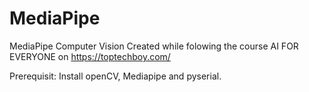 # MediaPipe
MediaPipe Computer Vision
Created while folowing the course AI FOR EVERYONE on https://toptechboy.com/

Prerequisit: Install openCV, Mediapipe and pyserial.
